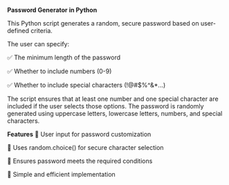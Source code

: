 **Password Generator in Python**

This Python script generates a random, secure password based on user-defined criteria. 

The user can specify:

✅ The minimum length of the password

✅ Whether to include numbers (0-9)

✅ Whether to include special characters (!@#$%^&*...)

The script ensures that at least one number and one special character are included if the user selects those options. The password is randomly generated using uppercase letters, lowercase letters, numbers, and special characters.

**Features**
🔹 User input for password customization

🔹 Uses random.choice() for secure character selection

🔹 Ensures password meets the required conditions

🔹 Simple and efficient implementation
